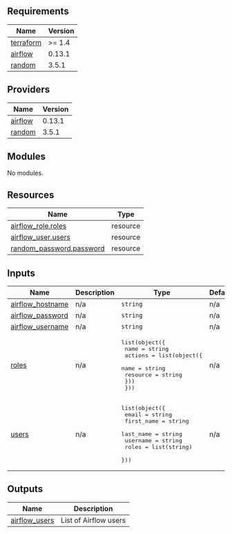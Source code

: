 <!-- BEGIN_TF_DOCS -->
## Requirements

| Name | Version |
|------|---------|
| <a name="requirement_terraform"></a> [terraform](#requirement\_terraform) | >= 1.4 |
| <a name="requirement_airflow"></a> [airflow](#requirement\_airflow) | 0.13.1 |
| <a name="requirement_random"></a> [random](#requirement\_random) | 3.5.1 |

## Providers

| Name | Version |
|------|---------|
| <a name="provider_airflow"></a> [airflow](#provider\_airflow) | 0.13.1 |
| <a name="provider_random"></a> [random](#provider\_random) | 3.5.1 |

## Modules

No modules.

## Resources

| Name | Type |
|------|------|
| [airflow_role.roles](https://registry.terraform.io/providers/DrFaust92/airflow/0.13.1/docs/resources/role) | resource |
| [airflow_user.users](https://registry.terraform.io/providers/DrFaust92/airflow/0.13.1/docs/resources/user) | resource |
| [random_password.password](https://registry.terraform.io/providers/hashicorp/random/3.5.1/docs/resources/password) | resource |

## Inputs

| Name | Description | Type | Default | Required |
|------|-------------|------|---------|:--------:|
| <a name="input_airflow_hostname"></a> [airflow\_hostname](#input\_airflow\_hostname) | n/a | `string` | n/a | yes |
| <a name="input_airflow_password"></a> [airflow\_password](#input\_airflow\_password) | n/a | `string` | n/a | yes |
| <a name="input_airflow_username"></a> [airflow\_username](#input\_airflow\_username) | n/a | `string` | n/a | yes |
| <a name="input_roles"></a> [roles](#input\_roles) | n/a | <pre>list(object({<br>    name = string<br>    actions = list(object({<br>      name     = string<br>      resource = string<br>    }))<br>  }))</pre> | n/a | yes |
| <a name="input_users"></a> [users](#input\_users) | n/a | <pre>list(object({<br>    email      = string<br>    first_name = string<br>    last_name  = string<br>    username   = string<br>    roles      = list(string)<br>  }))</pre> | n/a | yes |

## Outputs

| Name | Description |
|------|-------------|
| <a name="output_airflow_users"></a> [airflow\_users](#output\_airflow\_users) | List of Airflow users |
<!-- END_TF_DOCS -->
